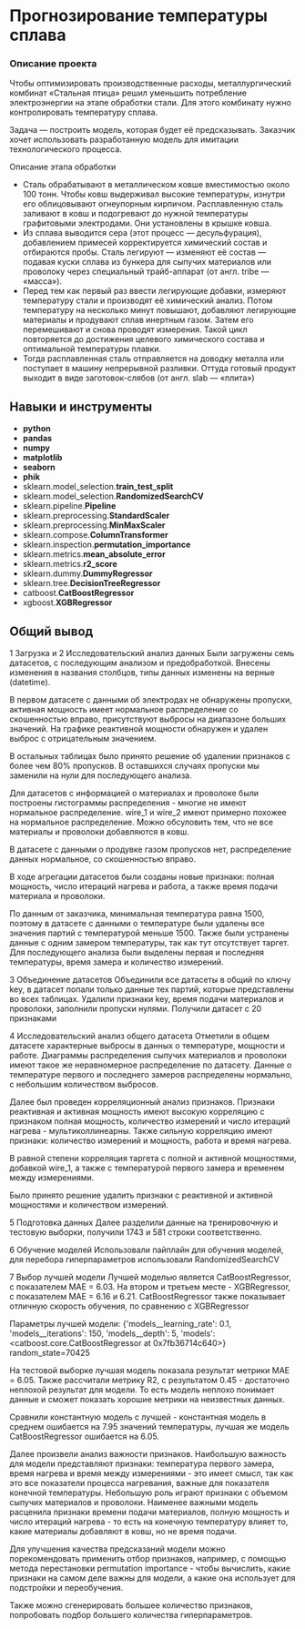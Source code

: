 # Прогнозирование температуры сплава

### Описание проекта

Чтобы оптимизировать производственные расходы, металлургический комбинат «Стальная птица» решил уменьшить потребление электроэнергии на этапе обработки стали. Для этого комбинату нужно контролировать температуру сплава. 

Задача — построить модель, которая будет её предсказывать. Заказчик хочет использовать разработанную модель для имитации технологического процесса.

Описание этапа обработки
- Сталь обрабатывают в металлическом ковше вместимостью около 100 тонн. Чтобы ковш выдерживал высокие температуры, изнутри его облицовывают огнеупорным кирпичом. Расплавленную сталь заливают в ковш и подогревают до нужной температуры графитовыми электродами. Они установлены в крышке ковша.
- Из сплава выводится сера (этот процесс — десульфурация), добавлением примесей корректируется химический состав и отбираются пробы. Сталь легируют — изменяют её состав — подавая куски сплава из бункера для сыпучих материалов или проволоку через специальный трайб-аппарат (от англ. tribe — «масса»).
- Перед тем как первый раз ввести легирующие добавки, измеряют температуру стали и производят её химический анализ. Потом температуру на несколько минут повышают, добавляют легирующие материалы и продувают сплав инертным газом. Затем его перемешивают и снова проводят измерения. Такой цикл повторяется до достижения целевого химического состава и оптимальной температуры плавки.
- Тогда расплавленная сталь отправляется на доводку металла или поступает в машину непрерывной разливки. Оттуда готовый продукт выходит в виде заготовок-слябов (от англ. slab — «плита»)

## Навыки и инструменты

- **python**
- **pandas**
- **numpy**
- **matplotlib**
- **seaborn**
- **phik**
- sklearn.model_selection.**train_test_split**
- sklearn.model_selection.**RandomizedSearchCV**
- sklearn.pipeline.**Pipeline**
- sklearn.preprocessing.**StandardScaler**
- sklearn.preprocessing.**MinMaxScaler**
- sklearn.compose.**ColumnTransformer**
- sklearn.inspection.**permutation_importance**
- sklearn.metrics.**mean_absolute_error**
- sklearn.metrics.**r2_score**
- sklearn.dummy.**DummyRegressor**
- sklearn.tree.**DecisionTreeRegressor**
- catboost.**CatBoostRegressor**
- xgboost.**XGBRegressor**

## 

## Общий вывод

1 Загрузка и 2 Исследовательский анализ данных
Были загружены семь датасетов, с последующим анализом и предобработкой. Внесены изменения в названия столбцов, типы данных изменены на верные (datetime).

В первом датасете с данными об электродах не обнаружены пропуски, активная мощность имеет нормальное распределение со скошенностью вправо, присутствуют выбросы на диапазоне больших значений. На графике реактивной мощности обнаружен и удален выброс с отрицательным значением.

В остальных таблицах было принято решение об удалении признаков с более чем 80% пропусков. В оставшихся случаях пропуски мы заменили на нули для последующего анализа.

Для датасетов с информацией о материалах и проволоке были построены гистограммы распределения - многие не имеют нормальное распределение. wire_1 и wire_2 имеют примерно похожее на нормальное распределение. Можно обсуловить тем, что не все материалы и проволоки добавляются в ковш.

В датасете с данными о продувке газом пропусков нет, распределение данных нормальное, со скошенностью вправо.

В ходе агрегации датасетов были созданы новые признаки: полная мощность, число итераций нагрева и работа, а также время подачи материала и проволоки.

По данным от заказчика, минимальная температура равна 1500, поэтому в датасете с данными о температуре были удалены все значения партий с температурой меньше 1500. Также были устранены данные с одним замером температуры, так как тут отсутствует таргет. Для последующего анализа были выделены первая и последняя температуры, время замера и количество измерений.

3 Объединение датасетов
Объединили все датасеты в общий по ключу key, в датасет попали только данные тех партий, которые представлены во всех таблицах. Удалили признаки key, время подачи материалов и проволоки, заполнили пропуски нулями. Получили датасет с 20 признаками

4 Исследовательский анализ общего датасета
Отметили в общем датасете характерные выбросы в данных о температуре, мощности и работе. Диаграммы распределения сыпучих материалов и проволоки имеют такое же неравномерное распределение по датасету. Данные о температуре первого и последнего замеров распределены нормально, с небольшим количеством выбросов.

Далее был проведен корреляционный анализ признаков. Признаки реактивная и активная мощность имеют высокую корреляцию с признаком полная мощность, количество измерений и число итераций нагрева - мультиколлинеарны. Также сильную корреляцию имеют признаки: количество измерений и мощность, работа и время нагрева.

В равной степени корреляция таргета с полной и активной мощностями, добавкой wire_1, а также с температурой первого замера и временем между измерениями.

Было принято решение удалить признаки с реактивной и активной мощностями и количеством измерений.

5 Подготовка данных
Далее разделили данные на тренировочную и тестовую выборки, получили 1743 и 581 строки соответственно.

6 Обучение моделей
Использовали пайплайн для обучения моделей, для перебора гиперпараметров использовали RandomizedSearchCV

7 Выбор лучшей модели
Лучшей моделью является CatBoostRegressor, с показателем MAE = 6.03. На втором и третьем месте - XGBRegressor, c показателем MAE = 6.16 и 6.21. CatBoostRegressor также показывает отличную скорость обучения, по сравнению с XGBRegressor

Параметры лучшей модели: {'models__learning_rate': 0.1, 'models__iterations': 150, 'models__depth': 5, 'models': <catboost.core.CatBoostRegressor at 0x7fb36714c640>} random_state=70425

На тестовой выборке лучшая модель показала результат метрики MAE = 6.05. Также рассчитали метрику R2, с результатом 0.45 - достаточно неплохой результат для модели. То есть модель неплохо понимает данные и сможет показать хорошие метрики на неизвестных данных.

Сравнили константную модель с лучшей - константная модель в среднем ошибается на 7.95 значений температуры, лучшая же модель CatBoostRegressor ошибается на 6.05.

Далее произвели анализ важности признаков. Наибольшую важность для модели представляют признаки: температура первого замера, время нагрева и время между измерениями - это имеет смысл, так как это все показатели процесса нагревания, важные для показателя конечной температуры. Небольшую роль играют признаки с объемом сыпучих материалов и проволоки. Наименее важными модель расценила признаки времени подачи материалов, полную мощность и число итераций нагрева - то есть на конечную температуру влияет то, какие материалы добавляют в ковш, но не время подачи.

Для улучшения качества предсказаний модели можно порекомендовать применить отбор признаков, например, с помощью метода перестановки permutation importance - чтобы вычислить, какие признаки на самом деле важны для модели, а какие она использует для подстройки и переобучения.

Также можно сгенерировать большее количество признаков, попробовать подбор большего количества гиперпараметров.
